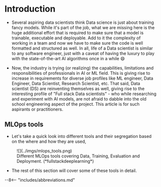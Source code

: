 # Introduction

- Several aspiring data scientists think Data science is just about training fancy models. While it's part of the job, what we are missing here is the huge additional effort that is required to make sure that a model is trainable, executable and deployable. Add to it the complexity of working in a team and now we have to make sure the code is well formatted and structured as well. In all, life of a Data scientist is similar to any software engineer, just with a caveat of having the luxury to play with the state-of-the-art AI algorithms once in a while 😄

- Now, the industry is trying (or realizing) the capabilities, limitations and responsibilities of professionals in AI or ML field. This is giving rise to increase in requirements for diverse job profiles like ML engineer, Data Engineer, Data Scientist, Research Scientist, etc. That said, Data scientist (DS) are reinventing themselves as well, giving rise to the interesting profile of "Full stack Data scientists" - who while researching and experiment with AI models, are not afraid to dabble into the old school engineering aspect of the project. This article is for such aspirants or practitioners.


## MLOps tools

- Let's take a quick look into different tools and their segregation based on the where and how they are used,

<figure markdown> 
        ![](../imgs/mlops_tools.png)
        <figcaption>Different MLOps tools covering Data, Training, Evaluation and Deployment. (*fullstackdeeplearning*)</figcaption>
        </figure>

- The rest of this section will cover some of these tools in detail.

--8<-- "includes/abbreviations.md"
